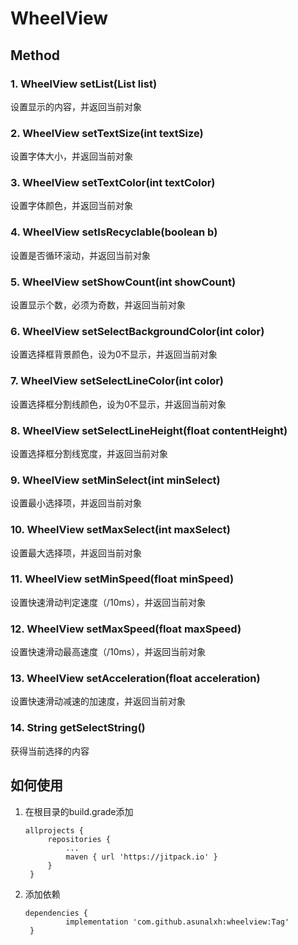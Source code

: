 # WheelView



## Method

### 1. WheelView setList(List<String> list)

设置显示的内容，并返回当前对象 

### 2.  WheelView setTextSize(int textSize) 

设置字体大小，并返回当前对象

### 3.  WheelView setTextColor(int textColor) 

设置字体颜色，并返回当前对象

### 4.  WheelView setIsRecyclable(boolean b) 

设置是否循环滚动，并返回当前对象

### 5.  WheelView setShowCount(int showCount) 

设置显示个数，必须为奇数，并返回当前对象

### 6. WheelView setSelectBackgroundColor(int color) 

设置选择框背景颜色，设为0不显示，并返回当前对象

### 7. WheelView setSelectLineColor(int color) 

设置选择框分割线颜色，设为0不显示，并返回当前对象

### 8. WheelView setSelectLineHeight(float contentHeight)

设置选择框分割线宽度，并返回当前对象

### 9. WheelView setMinSelect(int minSelect) 

设置最小选择项，并返回当前对象

### 10. WheelView setMaxSelect(int maxSelect) 

设置最大选择项，并返回当前对象

### 11. WheelView setMinSpeed(float minSpeed) 

设置快速滑动判定速度（/10ms），并返回当前对象

### 12.  WheelView setMaxSpeed(float maxSpeed) 

设置快速滑动最高速度（/10ms），并返回当前对象

### 13. WheelView setAcceleration(float acceleration) 

设置快速滑动减速的加速度，并返回当前对象

### 14. String getSelectString() 

获得当前选择的内容



## 如何使用

1. 在根目录的build.grade添加

   ```
   allprojects {
   		repositories {
   			...
   			maven { url 'https://jitpack.io' }
   		}
   	}
   ```

2. 添加依赖

   ```
   dependencies {
   	        implementation 'com.github.asunalxh:wheelview:Tag'
   	}
   ```

   

